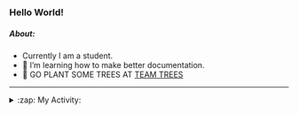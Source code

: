 ### Hello World!

##### About:
- Currently I am a student.
- 🌱 I’m learning how to make better documentation.
- 🌱 GO PLANT SOME TREES AT [TEAM TREES](https://teamtrees.org/)

---
<details>
  <summary>:zap: My Activity:</summary>
  
<!--START_SECTION:waka-->
![Code Time](http://img.shields.io/badge/Code%20Time-1%2C114%20hrs%2054%20mins-blue)

**I'm a Night 🦉** 

```text
🌞 Morning                1435 commits        ██░░░░░░░░░░░░░░░░░░░░░░░   09.34 % 
🌆 Daytime                5353 commits        █████████░░░░░░░░░░░░░░░░   34.84 % 
🌃 Evening                4376 commits        ███████░░░░░░░░░░░░░░░░░░   28.48 % 
🌙 Night                  4202 commits        ███████░░░░░░░░░░░░░░░░░░   27.35 % 
```
📅 **I'm Most Productive on Wednesday** 

```text
Monday                   2293 commits        ████░░░░░░░░░░░░░░░░░░░░░   14.92 % 
Tuesday                  1902 commits        ███░░░░░░░░░░░░░░░░░░░░░░   12.38 % 
Wednesday                3685 commits        ██████░░░░░░░░░░░░░░░░░░░   23.98 % 
Thursday                 1944 commits        ███░░░░░░░░░░░░░░░░░░░░░░   12.65 % 
Friday                   1500 commits        ██░░░░░░░░░░░░░░░░░░░░░░░   09.76 % 
Saturday                 1391 commits        ██░░░░░░░░░░░░░░░░░░░░░░░   09.05 % 
Sunday                   2651 commits        ████░░░░░░░░░░░░░░░░░░░░░   17.25 % 
```


📊 **This Week I Spent My Time On** 

```text
🔥 Editors: 
VS Code                  1 hr 23 mins        █████████████████████████   100.00 % 

🐱‍💻 Projects: 
praise                   58 mins             ██████████████████░░░░░░░   70.30 % 
recurring-call-reminder  24 mins             ███████░░░░░░░░░░░░░░░░░░   29.04 % 
CSF22                    0 secs              ░░░░░░░░░░░░░░░░░░░░░░░░░   00.64 % 
ai                       0 secs              ░░░░░░░░░░░░░░░░░░░░░░░░░   00.02 % 
```


 Last Updated on 03/05/2023 22:07:53 UTC
<!--END_SECTION:waka-->
</details>
